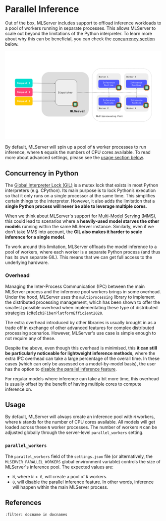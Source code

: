 # Parallel Inference

Out of the box, MLServer includes support to offload inference workloads to a
pool of workers running in separate processes.
This allows MLServer to scale out beyond the limitations of the Python
interpreter.
To learn more about why this can be beneficial, you can check the [concurrency
section](#concurrency-in-python) below.

![](../assets/parallel-inference.svg)

By default, MLServer will spin up a pool of `N` worker processes to run
inference, where `N` equals the numbers of CPU cores available.
To read more about advanced settings, please see the [usage section
below](#usage).

## Concurrency in Python

The [Global Interpreter Lock
(GIL)](https://wiki.python.org/moin/GlobalInterpreterLock) is a mutex lock that
exists in most Python interpreters (e.g. CPython).
Its main purpose is to lock Python’s execution so that it only runs on a single
processor at the same time.
This simplifies certain things to the interpreter.
However, it also adds the limitation that a **single Python process will never
be able to leverage multiple cores**.

When we think about MLServer's support for [Multi-Model Serving
(MMS)](../examples/mms/README.md), this could lead to scenarios where a
**heavily-used model starves the other models** running within the same
MLServer instance.
Similarly, even if we don’t take MMS into account, the **GIL also makes it harder
to scale inference for a single model**.

To work around this limitation, MLServer offloads the model inference to a pool
of workers, where each worker is a separate Python process (and thus has its
own separate GIL).
This means that we can get full access to the underlying hardware.

### Overhead

Managing the Inter-Process Communication (IPC) between the main MLServer
process and the inference pool workers brings in some overhead.
Under the hood, MLServer uses the `multiprocessing` library to implement the
distributed processing management, which has been shown to offer the smallest
possible overhead when implementating these type of distributed strategies
{cite}`zhiFiberPlatformEfficient2020`.

The extra overhead introduced by other libraries is usually brought in as a
trade off in exchange of other advanced features for complex distributed
processing scenarios.
However, MLServer's use case is simple enough to not require any of these.

Despite the above, even though this overhead is minimised, this **it can still
be particularly noticeable for lightweight inference methods**, where the extra
IPC overhead can take a large percentage of the overall time.
In these cases (which can only be assessed on a model-by-model basis), the user
has the option to [disable the parallel inference feature](#usage).

For regular models where inference can take a bit more time, this overhead is
usually offset by the benefit of having multiple cores to compute inference on.

## Usage

By default, MLServer will always create an inference pool with `N` workers,
where `N` stands for the number of CPU cores available.
All models will get loaded across these `N` worker processes.
The number of workers `N` can be adjusted globally through the server-level
`parallel_workers` setting.

### `parallel_workers`

The `parallel_workers` field of the `settings.json` file (or alternatively, the
`MLSERVER_PARALLEL_WORKERS` global environment variable) controls the size of
MLServer's inference pool.
The expected values are:

- `N`, where `N > 0`, will create a pool of `N` workers.
- `0`, will disable the parallel inference feature.
  In other words, inference will happen within the main MLServer process.

## References

```{bibliography}
:filter: docname in docnames
```
